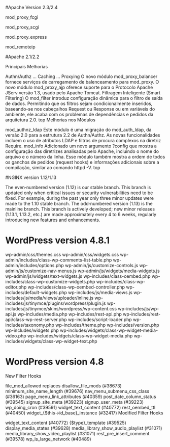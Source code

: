 #Apache Version 2.3/2.4

mod_proxy_fcgi

mod_proxy_scgi

mod_proxy_express

mod_remoteip

#Apache 2.1/2.2

Principais Melhorias

Authn/Authz
...
Caching
...
Proxying
O novo módulo mod_proxy_balancer fornece serviços de carregamento de balenceamento para mod_proxy. O novo módulo mod_proxy_ajp oferece suporte para o Protocolo Apache JServ versão 1.3, usado pelo Apache Tomcat.
Filtragem Inteligente (Smart Filtering)
O mod_filter introduz configuração dinâmica para o filtro de saída de dados. Permitindo que os filtros sejam condicionalmente inseridos, baseando-se nos cabeçalhos Request ou Response ou em variáveis do ambiente, ele acaba com os problemas de dependências e pedidos da arquitetura 2.0.
top
Melhorias nos Módulos

mod_authnz_ldap
Este módulo é uma migração do mod_auth_ldap, da versão 2.0 para a estrutura 2.2 de Authn/Authz. As novas funcionalidades incluem o uso de atributos LDAP e filtros de procura complexos na diretriz Require.
mod_info
Adicionado um novo argumento ?config que mostra a configuração das diretrizes analisadas pelo Apache, incluindo o nome do arquivo e o número da linha. Esse módulo também mostra a ordem de todos os ganchos de pedidos (request hooks) e informações adicionais sobre a compilação, similar ao comando httpd -V.
top

#NGINX version 1.12/1.13

The even‑numbered version (1.12) is our stable branch.
This branch is updated only when critical issues or security vulnerabilities need to be fixed.
For example, during the past year only three minor updates were made to the 1.10 stable branch.
The odd‑numbered version (1.13) is the mainline branch.
This branch is actively developed; new minor releases (1.13.1, 1.13.2, etc.) are made approximately every 4 to 6 weeks, regularly introducing new features and enhancements.

# WordPress version 4.8.1

wp-admin/css/themes.css
wp-admin/css/widgets.css
wp-admin/includes/class-wp-comments-list-table.php
wp-admin/includes/options.php
wp-admin/js/customize-controls.js
wp-admin/js/customize-nav-menus.js
wp-admin/js/widgets/media-widgets.js
wp-admin/js/widgets/text-widgets.js
wp-includes/class-oembed.php
wp-includes/class-wp-customize-widgets.php
wp-includes/class-wp-editor.php
wp-includes/class-wp-oembed-controller.php
wp-includes/default-widgets.php
wp-includes/js/media-views.js
wp-includes/js/media/views/uploader/inline.js
wp-includes/js/tinymce/plugins/wordpress/plugin.js
wp-includes/js/tinymce/skins/wordpress/wp-content.css
wp-includes/js/wp-api.js
wp-includes/media.php
wp-includes/rest-api.php
wp-includes/rest-api/class-wp-rest-server.php
wp-includes/script-loader.php
wp-includes/taxonomy.php
wp-includes/theme.php
wp-includes/version.php
wp-includes/widgets.php
wp-includes/widgets/class-wp-widget-media-video.php
wp-includes/widgets/class-wp-widget-media.php
wp-includes/widgets/class-wp-widget-text.php

# WordPress version 4.8
New Filter Hooks

file_mod_allowed replaces disallow_file_mods (#38673)
minimum_site_name_length (#39676)
nav_menu_submenu_css_class (#36163)
page_menu_link_attributes (#40359)
post_date_column_status (#39545)
signup_site_meta (#39223)
signup_user_meta (#39223)
wp_doing_cron (#39591)
widget_text_content (#40772)
rest_oembed_ttl (#40450)
widget_{$this->id_base}_instance (#32417)
Modified Filter Hooks

widget_text_content (#40772)
{$type}_template (#39525)
display_media_states (#39628)
media_library_show_audio_playlist (#31071)
media_library_show_video_playlist (#31071)
rest_pre_insert_comment (#39578)
wp_is_large_network (#40489)
